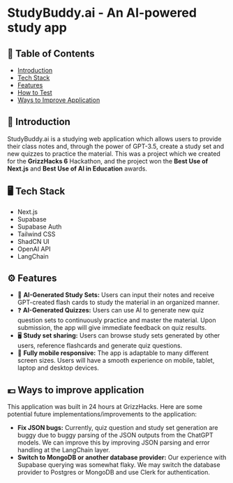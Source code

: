 # StudyBuddy.ai - An AI-powered study app

## 📖 Table of Contents

- [Introduction](#introduction)
- [Tech Stack](#tech-stack)
- [Features](#features)
- [How to Test](#how-to-test)
- [Ways to Improve Application](#ways-to-improve-application)

## 🏦 Introduction 

StudyBuddy.ai is a studying web application which allows users to provide their class notes and, through the power of GPT-3.5, create a study set and new quizzes to practice the material. This was a project which we created for the **GrizzHacks 6** Hackathon, and the project won the **Best Use of Next.js** and **Best Use of AI in Education** awards.

## 🖥️ Tech Stack

- Next.js
- Supabase
- Supabase Auth
- Tailwind CSS
- ShadCN UI
- OpenAI API
- LangChain

## ⚙️ Features

- 📖 **AI-Generated Study Sets:** Users can input their notes and receive GPT-created flash cards to study the material in an organized manner.
- ❓ **AI-Generated Quizzes:** Users can use AI to generate new quiz question sets to continuously practice and master the material. Upon submission, the app will give immediate feedback on quiz results.
- 🖥️ **Study set sharing:** Users can browse study sets generated by other users, reference flashcards and generate quiz questions. 
- 📱 **Fully mobile responsive:** The app is adaptable to many different screen sizes. Users will have a smooth experience on mobile, tablet, laptop and desktop devices.

## 💶 Ways to improve application

This application was built in 24 hours at GrizzHacks. Here are some potential future implementations/improvements to the application:

- **Fix JSON bugs:** Currently, quiz question and study set generation are buggy due to buggy parsing of the JSON outputs from the ChatGPT models. We can improve this by improving JSON parsing and error handling at the LangChain layer.
- **Switch to MongoDB or another database provider:** Our experience with Supabase querying was somewhat flaky. We may switch the database provider to Postgres or MongoDB and use Clerk for authentication.
